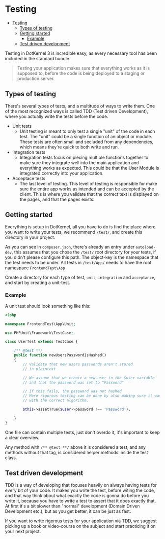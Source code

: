 # Testing

- [Testing](#testing)
    - [Types of testing](#types-of-testing)
    - [Getting started](#getting-started)
        - [Example](#example)
    - [Test driven development](#test-driven-development)

Testing in DotKernel 3 is incredible easy, as every necessary tool has been included in the standard bundle.

> Testing your application makes sure that everything works as it is supposed to, before the code is being deployed to a staging or production server.

## Types of testing

There's several types of tests, and a multitude of ways to write them. One of the most recognized ways is called TDD (Test driven Development), where you actually write the tests before the code.

- Unit tests
  - Unit testing is meant to only test a single "unit" of the code in each test. The "unit" could be a single function of an object or module. These tests are often small and secluded from any dependencies, which means they're quick to both write and run.
- Integration tests
  - Integration tests focus on piecing multiple functions together to make sure they integrate well into the main application and everything works as expected. This could be that the User Module is integrated correctly into your application.
- Acceptace tests
  - The last level of testing. This level of testing is responsible for make sure the entire app works as intended and can be accepted by the client. This is where you validate that the correct text is displayed on the pages, and that the pages exists.

## Getting started

Everything is setup in DotKernel, all you have to do is find the place where you want to write your tests, we recommend `/test/`, and create this directory in your project.

As you can see in `composer.json`, there's already an entry under `autoload-dev`, this assumes that you chose the `/test/` root directory for your tests, if you didn't please configure this path. The object-key is the namespace that the test needs to be under. All tests in `/test/App/` needs to have the root namespace `FrontendTest\App`

Create a directory for each type of test, `unit`, `integration` and `acceptance`, and start by creating a unit-test.

### Example
A unit test should look something like this:

```php
<?php

namespace FrontendTest\App\Unit;

use PHPUnit\Framework\TestCase;

class UserTest extends TestCase {

    /** @test **/
    public function newUsersPasswordIsHashed()
    {
        // Validate that new users passwords aren't stored
        // in plaintext

        // We assume that we create a new user in the $user variable
        // and that the password was set to "Password"

        // If this fails, the password was not hashed
        // More rigorous testing can be done by also making sure it was hashed
        // with the correct algorithm.

        $this->assetTrue($user->password !== 'Password');

    }
}
```

One file can contain multiple tests, just don't overdo it, it's important to keep a clear overview.

Any method with `/** @test **/` above it is considered a test, and any methods without that tag, is considered helper methods inside the test class.

## Test driven development

TDD is a way of developing that focuses heavily on always having tests for every bit of your code. It makes you write the test, before witing the code, and that way think about what exactly the code is gonna do before you write it, because you have to write a test to assert that it does exactly that.
At first it's a bit slower than "normal" development (Domain Driven Development etc.), but as you get better, it can be just as fast.

If you want to write rigorous tests for your application via TDD, we suggest picking up a book or video-course on the subject and start practicing it on your next project.
